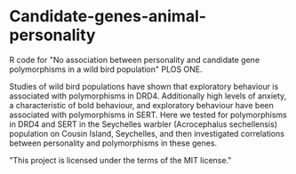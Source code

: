 # Candidate-genes-animal-personality
R code for "No association between personality and candidate gene polymorphisms in a wild bird population" PLOS ONE.

Studies of wild bird populations have shown that exploratory behaviour is associated with polymorphisms in DRD4. 
Additionally high levels of anxiety, a characteristic of bold behaviour, and exploratory behaviour have been 
associated with polymorphisms in SERT. Here we tested for polymorphisms in DRD4 and SERT in the Seychelles 
warbler (Acrocephalus sechellensis) population on Cousin Island, Seychelles, and then investigated correlations 
between personality and polymorphisms in these genes.

 "This project is licensed under the terms of the MIT license."
